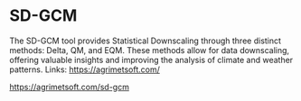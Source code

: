 # SD-GCM
The SD-GCM tool provides Statistical Downscaling through three distinct methods: Delta, QM, and EQM. These methods allow for data downscaling, offering valuable insights and improving the analysis of climate and weather patterns. Links: 
https://agrimetsoft.com/

https://agrimetsoft.com/sd-gcm
